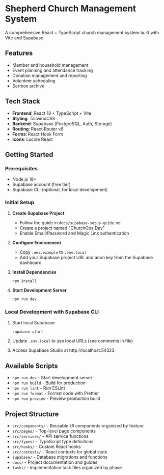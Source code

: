 # Shepherd Church Management System

A comprehensive React + TypeScript church management system built with Vite and Supabase.

## Features

- Member and household management
- Event planning and attendance tracking
- Donation management and reporting
- Volunteer scheduling
- Sermon archive

## Tech Stack

- **Frontend**: React 18 + TypeScript + Vite
- **Styling**: TailwindCSS
- **Backend**: Supabase (PostgreSQL, Auth, Storage)
- **Routing**: React Router v6
- **Forms**: React Hook Form
- **Icons**: Lucide React

## Getting Started

### Prerequisites
- Node.js 18+
- Supabase account (free tier)
- Supabase CLI (optional, for local development)

### Initial Setup

1. **Create Supabase Project**
   - Follow the guide in `docs/supabase-setup-guide.md`
   - Create a project named "ChurchOps Dev"
   - Enable Email/Password and Magic Link authentication

2. **Configure Environment**
   - Copy `.env.example` to `.env.local`
   - Add your Supabase project URL and anon key from the Supabase dashboard

3. **Install Dependencies**
   ```bash
   npm install
   ```

4. **Start Development Server**
   ```bash
   npm run dev
   ```

### Local Development with Supabase CLI

1. Start local Supabase:
   ```bash
   supabase start
   ```

2. Update `.env.local` to use local URLs (see comments in file)

3. Access Supabase Studio at http://localhost:54323

## Available Scripts

- `npm run dev` - Start development server
- `npm run build` - Build for production
- `npm run lint` - Run ESLint
- `npm run format` - Format code with Prettier
- `npm run preview` - Preview production build

## Project Structure

- `src/components/` - Reusable UI components organized by feature
- `src/pages/` - Top-level page components
- `src/services/` - API service functions
- `src/types/` - TypeScript type definitions
- `src/hooks/` - Custom React hooks
- `src/contexts/` - React contexts for global state
- `supabase/` - Database migrations and functions
- `docs/` - Project documentation and guides
- `tasks/` - Implementation task files organized by phase